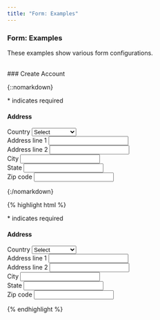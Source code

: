 ```yaml
---
title: "Form: Examples"
---
```


<div class="pl-pattern">
<h3>Form: Examples</h3>

These examples show various form configurations.
<br><br>
</div>

<div class="pl-pattern">
### Create Account

{::nomarkdown}
<div class="pl-preview">

<div class="container" style="margin: 0">
  <div class="row">
    <form class="col-sm-6" role="form">      
      <div class="form-group">
        <span class="help-block text-right">* indicates required</span>
      </div>      
      <div class="form-group">
        <div class="form-group-heading">
          <h4>Address</h4>
        </div>
      </div>
      <div class="form-group">
        <label class="control-label required" for="country12">Country</label>
        <select class="select2 form-control" id="country12" required aria-required="true">
          <option value="" disabled selected hidden>Select</option>
          <option value="Mr.">United States</option>
        </select>
      </div>
      <div class="form-group">
        <label class="control-label required" for="adline1">Address line 1</label>
        <input type="text" class="form-control" id="adline1" required aria-required="true">
      </div>
      <div class="form-group">
        <label class="control-label required" for="adline2">Address line 2</label>
        <input type="text" class="form-control" id="adline2" required aria-required="true">
      </div>
      <div class="form-group">
        <label class="control-label required" for="city12">City</label>
        <input type="text" class="form-control" id="city12" required aria-required="true">
      </div>
      <div class="row">
        <div class="col-sm-6">
          <div class="form-group">
            <label class="control-label required" for="state12">State</label>
            <input type="text" class="form-control" id="state12" required aria-required="true">
          </div>
        </div>
        <div class="col-sm-6">
          <div class="form-group">
            <label class="control-label required" for="zipcode12">Zip code</label>
            <input type="text" class="form-control" id="zipcode12" required aria-required="true">
          </div>
        </div>
      </div>      
    </form>
  </div>
</div>
</div>
{:/nomarkdown}

{% highlight html %}
<form role="form">
    <div class="form-group">
        <span class="help-block text-right">* indicates required</span>
    </div>
    <div class="form-group">
        <div class="form-group-heading">
            <h4>Address</h4>
        </div>
    </div>
    <div class="form-group">
        <label class="control-label required" for="country12">Country</label>
        <select class="select2 form-control" id="country12" required aria-required="true">
            <option value="" disabled selected hidden>Select</option>
            <option value="Mr.">United States</option>
        </select>
    </div>
    <div class="form-group">
        <label class="control-label required" for="adline1">Address line 1</label>
        <input type="text" class="form-control" id="adline1" required aria-required="true">
    </div>
    <div class="form-group">
        <label class="control-label required" for="adline2">Address line 2</label>
        <input type="text" class="form-control" id="adline2" required aria-required="true">
    </div>
    <div class="form-group">
        <label class="control-label required" for="city12">City</label>
        <input type="text" class="form-control" id="city12" required aria-required="true">
    </div>
    <div class="row">
        <div class="col-sm-6">
            <div class="form-group">
                <label class="control-label required" for="state12">State</label>
                <input type="text" class="form-control" id="state12" required aria-required="true">
            </div>
        </div>
        <div class="col-sm-6">
            <div class="form-group">
                <label class="control-label required" for="zipcode12">Zip code</label>
                <input type="text" class="form-control" id="zipcode12" required aria-required="true">
            </div>
        </div>
    </div>
</form>
{% endhighlight %}
</div>
